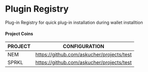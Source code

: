 # Plugin Registry
Plug-in Registry for quick plug-in installation during wallet installtion

#### Project Coins
| PROJECT | CONFIGURATION                                                               |
|--------|------------------------------------------------------------------------------|
| NEM    | https://github.com/askucher/projects/test                                    |
| SPRKL  | https://github.com/askucher/projects/test                                    |
